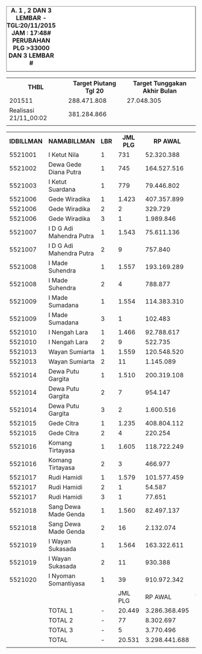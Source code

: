 <HTML>
<HEAD>
<META HTTP-EQUIV="Content-Type" CONTENT="text/html;charset=windows-1252">
<TITLE>MONITOR LEMBAR BILLMAN NOPEMBER 2015 - RAYON BANGLI</TITLE> 


</HEAD>
<BODY>
<TABLE BORDER=1 BGCOLOR=#ffffff CELLSPACING=0><FONT FACE="Segoe UI" COLOR=#000000><CAPTION><B>A. 1 , 2 DAN 3 LEMBAR  - TGL:20/11/2015 JAM : 17:48# PERUBAHAN PLG >33000 DAN 3 LEMBAR #</B></CAPTION></FONT>

<table><tbody><tr><th>THBL</th><th>Target Piutang Tgl 20</th><th>Target Tunggakan Akhir Bulan</th></tr><tr><td>201511</td><td>288.471.808</td><td>27.048.305</td></tr><tr><td>Realisasi 21/11_00:02</td><td>381.284.866</td><td> </td></tr><tr><td> </td><td> </td><td> </td></tr></tbody></table>

<table><tbody><tr><th>IDBILLMAN</th><th>NAMABILLMAN</th><th>LBR</th><th> JML PLG </th><th> RP AWAL </th><th>TGL AKHIR</th><th>LBR</th><th> AKHIR PLG </th><th> AKHIR RP </th><th> - </th><th>LNS PLG</th><th>LNS RP</th><th>% LBR</th><th>% RP</th><th> - </th><th>TGL</th><th>LBR</th><th> PLG </th><th> RP </th><th> - </th><th>LNS PLG</th><th>LNS RP</th><th>% LBR</th><th>% RP</th><th> - </th><th>TGL</th><th>LBR</th><th> PLG </th><th> RP </th><th> - </th><th>LNS PLG</th><th>LNS RP</th><th>% LBR</th><th>% RP</th><th> - </th><th>TGL</th><th>LBR</th><th> PLG </th><th> RP </th><th> - </th><th>LNS PLG</th><th>LNS RP</th><th>% LBR</th><th>% RP</th><th> - </th><th> TGL</th><th>L</th><th> PLG </th><th> RP </th><th>SEGEL</th><th>DTNG</th><th>% LBR</th><th>% RP</th></tr><tr><td>5521001</td><td>I Ketut Nila</td><td>1</td><td> 731 </td><td> 52.320.388 </td><td>21/11_00:02</td><td>1</td><td>144</td><td> 5.715.587 </td><td> - </td><td> 1 </td><td> 9.721 </td><td>-80,30%</td><td>-89,08%</td><td> - </td><td>20/11_17:48</td><td>1</td><td>145</td><td> 5.725.308 </td><td> - </td><td> 5 </td><td> 90.171 </td><td>-80,16%</td><td>-89,06%</td><td> - </td><td>20/11_13:50</td><td>1</td><td>150</td><td> 5.815.479 </td><td> - </td><td> 31 </td><td> 2.888.040 </td><td>-79,48%</td><td>-88,88%</td><td> - </td><td>20/11_06:45</td><td>1</td><td> 181 </td><td> 8.703.519 </td><td> - </td><td> 30 </td><td> 5.296.029 </td><td>-75,24%</td><td>-83,36%</td><td> - </td><td>19/11_19:20</td><td>1</td><td> 211 </td><td> 13.999.548 </td><td> </td><td> </td><td>-71,14%</td><td>-73,24%</td></tr><tr><td>5521002</td><td>Dewa Gede Diana Putra</td><td>1</td><td> 745 </td><td> 164.527.516 </td><td>21/11_00:02</td><td>1</td><td>261</td><td> 40.344.153 </td><td> - </td><td> 5 </td><td> 334.994 </td><td>-64,97%</td><td>-75,48%</td><td> - </td><td>20/11_17:48</td><td>1</td><td>266</td><td> 40.679.147 </td><td> - </td><td> 8 </td><td> 30.671.813 </td><td>-64,30%</td><td>-75,28%</td><td> - </td><td>20/11_13:50</td><td>1</td><td>274</td><td> 71.350.960 </td><td> - </td><td> 48 </td><td> 20.930.090 </td><td>-63,22%</td><td>-56,63%</td><td> - </td><td>20/11_06:45</td><td>1</td><td> 322 </td><td> 92.281.050 </td><td> - </td><td> 2 </td><td> 4.696.076 </td><td>-56,78%</td><td>-43,91%</td><td> - </td><td>19/11_19:20</td><td>1</td><td> 324 </td><td> 96.977.126 </td><td> </td><td> </td><td>-56,51%</td><td>-41,06%</td></tr><tr><td>5521003</td><td>I Ketut Suardana</td><td>1</td><td> 779 </td><td> 79.446.802 </td><td>21/11_00:02</td><td>1</td><td>96</td><td> 6.725.679 </td><td> - </td><td> - </td><td> - </td><td>-87,68%</td><td>-91,53%</td><td> - </td><td>20/11_17:48</td><td>1</td><td>96</td><td> 6.725.679 </td><td> - </td><td> 2 </td><td> 3.107.561 </td><td>-87,68%</td><td>-91,53%</td><td> - </td><td>20/11_13:50</td><td>1</td><td>98</td><td> 9.833.240 </td><td> - </td><td> 29 </td><td> 3.906.968 </td><td>-87,42%</td><td>-87,62%</td><td> - </td><td>20/11_06:45</td><td>1</td><td> 127 </td><td> 13.740.208 </td><td> - </td><td> - </td><td> - </td><td>-83,70%</td><td>-82,71%</td><td> - </td><td>19/11_19:20</td><td>1</td><td> 127 </td><td> 13.740.208 </td><td> </td><td> </td><td>-83,70%</td><td>-82,71%</td></tr><tr><td>5521006</td><td>Gede Wiradika</td><td>1</td><td> 1.423 </td><td> 407.357.899 </td><td>21/11_00:02</td><td>1</td><td>181</td><td> 40.432.140 </td><td> - </td><td> 36 </td><td> 3.441.503 </td><td>-87,28%</td><td>-90,07%</td><td> - </td><td>20/11_17:48</td><td>1</td><td>217</td><td> 43.873.643 </td><td> - </td><td> 11 </td><td> 3.186.929 </td><td>-84,75%</td><td>-89,23%</td><td> - </td><td>20/11_13:50</td><td>1</td><td>228</td><td> 47.060.572 </td><td> - </td><td> 146 </td><td> 78.331.826 </td><td>-83,98%</td><td>-88,45%</td><td> - </td><td>20/11_06:45</td><td>1</td><td> 374 </td><td> 125.392.398 </td><td> - </td><td> 13 </td><td> 1.149.367 </td><td>-73,72%</td><td>-69,22%</td><td> - </td><td>19/11_19:20</td><td>1</td><td> 387 </td><td> 126.541.765 </td><td> </td><td> </td><td>-72,80%</td><td>-68,94%</td></tr><tr><td>5521006</td><td>Gede Wiradika</td><td>2</td><td> 2 </td><td> 329.729 </td><td>21/11_00:02</td><td>2</td><td>2</td><td> 329.729 </td><td> - </td><td> - </td><td> - </td><td>0,00%</td><td>0,00%</td><td> - </td><td>20/11_17:48</td><td>2</td><td>2</td><td> 329.729 </td><td> - </td><td> - </td><td> - </td><td>0,00%</td><td>0,00%</td><td> - </td><td>20/11_13:50</td><td>2</td><td>2</td><td> 329.729 </td><td> - </td><td> - </td><td> - </td><td>0,00%</td><td>0,00%</td><td> - </td><td>20/11_06:45</td><td>2</td><td> 2 </td><td> 329.729 </td><td> - </td><td> - </td><td> - </td><td>0,00%</td><td>0,00%</td><td> - </td><td>19/11_19:20</td><td>2</td><td> 2 </td><td> 329.729 </td><td> </td><td> </td><td>0,00%</td><td>0,00%</td></tr><tr><td>5521006</td><td>Gede Wiradika</td><td>3</td><td> 1 </td><td> 1.989.846 </td><td>21/11_00:02</td><td>3</td><td>1</td><td> 1.989.846 </td><td> - </td><td> - </td><td> - </td><td>0,00%</td><td>0,00%</td><td> - </td><td>20/11_17:48</td><td>3</td><td>1</td><td> 1.989.846 </td><td> - </td><td> - </td><td> - </td><td>0,00%</td><td>0,00%</td><td> - </td><td>20/11_13:50</td><td>3</td><td>1</td><td> 1.989.846 </td><td> - </td><td> - </td><td> - </td><td>0,00%</td><td>0,00%</td><td> - </td><td>20/11_06:45</td><td>3</td><td> 1 </td><td> 1.989.846 </td><td> - </td><td> - </td><td> - </td><td>0,00%</td><td>0,00%</td><td> - </td><td>19/11_19:20</td><td>3</td><td> 1 </td><td> 1.989.846 </td><td> </td><td> </td><td>0,00%</td><td>0,00%</td></tr><tr><td>5521007</td><td>I D G Adi Mahendra Putra</td><td>1</td><td> 1.543 </td><td> 75.611.136 </td><td>21/11_00:02</td><td>1</td><td>359</td><td> 17.040.189 </td><td> - </td><td> 5 </td><td> 221.711 </td><td>-76,73%</td><td>-77,46%</td><td> - </td><td>20/11_17:48</td><td>1</td><td>364</td><td> 17.261.900 </td><td> - </td><td> 23 </td><td> 1.590.057 </td><td>-76,41%</td><td>-77,17%</td><td> - </td><td>20/11_13:50</td><td>1</td><td>387</td><td> 18.851.957 </td><td> - </td><td> 109 </td><td> 5.824.999 </td><td>-74,92%</td><td>-75,07%</td><td> - </td><td>20/11_06:45</td><td>1</td><td> 496 </td><td> 24.676.956 </td><td> - </td><td> 2 </td><td> 156.096 </td><td>-67,85%</td><td>-67,36%</td><td> - </td><td>19/11_19:20</td><td>1</td><td> 498 </td><td> 24.833.052 </td><td> </td><td> </td><td>-67,73%</td><td>-67,16%</td></tr><tr><td>5521007</td><td>I D G Adi Mahendra Putra</td><td>2</td><td> 9 </td><td> 757.840 </td><td>21/11_00:02</td><td>2</td><td>1</td><td> 46.260 </td><td> - </td><td> - </td><td> - </td><td>-88,89%</td><td>-93,90%</td><td> - </td><td>20/11_17:48</td><td>2</td><td>1</td><td> 46.260 </td><td> - </td><td> - </td><td> - </td><td>-88,89%</td><td>-93,90%</td><td> - </td><td>20/11_13:50</td><td>2</td><td>1</td><td> 46.260 </td><td> - </td><td> 2 </td><td> 123.741 </td><td>-88,89%</td><td>-93,90%</td><td> - </td><td>20/11_06:45</td><td>2</td><td> 3 </td><td> 170.001 </td><td> - </td><td> - </td><td> - </td><td>-66,67%</td><td>-77,57%</td><td> - </td><td>19/11_19:20</td><td>2</td><td> 3 </td><td> 170.001 </td><td> </td><td> </td><td>-66,67%</td><td>-77,57%</td></tr><tr><td>5521008</td><td>I Made Suhendra</td><td>1</td><td> 1.557 </td><td> 193.169.289 </td><td>21/11_00:02</td><td>1</td><td>180</td><td> 19.837.186 </td><td> - </td><td> 8 </td><td> 1.563.873 </td><td>-88,44%</td><td>-89,73%</td><td> - </td><td>20/11_17:48</td><td>1</td><td>188</td><td> 21.401.059 </td><td> - </td><td> 15 </td><td> 2.881.885 </td><td>-87,93%</td><td>-88,92%</td><td> - </td><td>20/11_13:50</td><td>1</td><td>203</td><td> 24.282.944 </td><td> - </td><td> 203 </td><td> 27.970.494 </td><td>-86,96%</td><td>-87,43%</td><td> - </td><td>20/11_06:45</td><td>1</td><td> 406 </td><td> 52.253.438 </td><td> - </td><td> 3 </td><td> 770.828 </td><td>-73,92%</td><td>-72,95%</td><td> - </td><td>19/11_19:20</td><td>1</td><td> 409 </td><td> 53.024.266 </td><td> </td><td> </td><td>-73,73%</td><td>-72,55%</td></tr><tr><td>5521008</td><td>I Made Suhendra</td><td>2</td><td> 4 </td><td> 788.877 </td><td>21/11_00:02</td><td>2</td><td>3</td><td> 660.929 </td><td> - </td><td> - </td><td> - </td><td>-25,00%</td><td>-16,22%</td><td> - </td><td>20/11_17:48</td><td>2</td><td>3</td><td> 660.929 </td><td> - </td><td> - </td><td> - </td><td>-25,00%</td><td>-16,22%</td><td> - </td><td>20/11_13:50</td><td>2</td><td>3</td><td> 660.929 </td><td> - </td><td> 1 </td><td> 127.948 </td><td>-25,00%</td><td>-16,22%</td><td> - </td><td>20/11_06:45</td><td>2</td><td> 4 </td><td> 788.877 </td><td> - </td><td> - </td><td> - </td><td>0,00%</td><td>0,00%</td><td> - </td><td>19/11_19:20</td><td>2</td><td> 4 </td><td> 788.877 </td><td> </td><td> </td><td>0,00%</td><td>0,00%</td></tr><tr><td>5521009</td><td>I Made Sumadana</td><td>1</td><td> 1.554 </td><td> 114.383.310 </td><td>21/11_00:02</td><td>1</td><td>279</td><td> 23.150.690 </td><td> - </td><td> 7 </td><td> 755.268 </td><td>-82,05%</td><td>-79,76%</td><td> - </td><td>20/11_17:48</td><td>1</td><td>286</td><td> 23.905.958 </td><td> - </td><td> 16 </td><td> 2.318.835 </td><td>-81,60%</td><td>-79,10%</td><td> - </td><td>20/11_13:50</td><td>1</td><td>302</td><td> 26.224.793 </td><td> - </td><td> 101 </td><td> 8.232.488 </td><td>-80,57%</td><td>-77,07%</td><td> - </td><td>20/11_06:45</td><td>1</td><td> 403 </td><td> 34.457.281 </td><td> - </td><td> 5 </td><td> 328.726 </td><td>-74,07%</td><td>-69,88%</td><td> - </td><td>19/11_19:20</td><td>1</td><td> 408 </td><td> 34.786.007 </td><td> </td><td> </td><td>-73,75%</td><td>-69,59%</td></tr><tr><td>5521009</td><td>I Made Sumadana</td><td>3</td><td> 1 </td><td> 102.483 </td><td>21/11_00:02</td><td>3</td><td>1</td><td> 102.483 </td><td> - </td><td> - </td><td> - </td><td>0,00%</td><td>0,00%</td><td> - </td><td>20/11_17:48</td><td>3</td><td>1</td><td> 102.483 </td><td> - </td><td> - </td><td> - </td><td>0,00%</td><td>0,00%</td><td> - </td><td>20/11_13:50</td><td>3</td><td>1</td><td> 102.483 </td><td> - </td><td> - </td><td> - </td><td>0,00%</td><td>0,00%</td><td> - </td><td>20/11_06:45</td><td>3</td><td> 1 </td><td> 102.483 </td><td> - </td><td> - </td><td> - </td><td>0,00%</td><td>0,00%</td><td> - </td><td>19/11_19:20</td><td>3</td><td> 1 </td><td> 102.483 </td><td> </td><td> </td><td>0,00%</td><td>0,00%</td></tr><tr><td>5521010</td><td>I Nengah Lara</td><td>1</td><td> 1.466 </td><td> 92.788.617 </td><td>21/11_00:02</td><td>1</td><td>156</td><td> 11.606.873 </td><td> - </td><td> 31 </td><td> 2.074.247 </td><td>-89,36%</td><td>-87,49%</td><td> - </td><td>20/11_17:48</td><td>1</td><td>187</td><td> 13.681.120 </td><td> - </td><td> 29 </td><td> 1.856.315 </td><td>-87,24%</td><td>-85,26%</td><td> - </td><td>20/11_13:50</td><td>1</td><td>216</td><td> 15.537.435 </td><td> - </td><td> 113 </td><td> 8.782.245 </td><td>-85,27%</td><td>-83,26%</td><td> - </td><td>20/11_06:45</td><td>1</td><td> 329 </td><td> 24.319.680 </td><td> - </td><td> 2 </td><td> 42.933 </td><td>-77,56%</td><td>-73,79%</td><td> - </td><td>19/11_19:20</td><td>1</td><td> 331 </td><td> 24.362.613 </td><td> </td><td> </td><td>-77,42%</td><td>-73,74%</td></tr><tr><td>5521010</td><td>I Nengah Lara</td><td>2</td><td> 9 </td><td> 522.735 </td><td>21/11_00:02</td><td>2</td><td>6</td><td> 326.474 </td><td> - </td><td> - </td><td> - </td><td>-33,33%</td><td>-37,55%</td><td> - </td><td>20/11_17:48</td><td>2</td><td>6</td><td> 326.474 </td><td> - </td><td> - </td><td> - </td><td>-33,33%</td><td>-37,55%</td><td> - </td><td>20/11_13:50</td><td>2</td><td>6</td><td> 326.474 </td><td> - </td><td> 1 </td><td> 25.255 </td><td>-33,33%</td><td>-37,55%</td><td> - </td><td>20/11_06:45</td><td>2</td><td> 7 </td><td> 351.729 </td><td> - </td><td> - </td><td> - </td><td>-22,22%</td><td>-32,71%</td><td> - </td><td>19/11_19:20</td><td>2</td><td> 7 </td><td> 351.729 </td><td> </td><td> </td><td>-22,22%</td><td>-32,71%</td></tr><tr><td>5521013</td><td>Wayan Sumiarta</td><td>1</td><td> 1.559 </td><td> 120.548.520 </td><td>21/11_00:02</td><td>1</td><td>385</td><td> 30.916.023 </td><td> - </td><td> 18 </td><td> 1.165.053 </td><td>-75,30%</td><td>-74,35%</td><td> - </td><td>20/11_17:48</td><td>1</td><td>403</td><td> 32.081.076 </td><td> - </td><td> 45 </td><td> 4.360.918 </td><td>-74,15%</td><td>-73,39%</td><td> - </td><td>20/11_13:50</td><td>1</td><td>448</td><td> 36.441.994 </td><td> - </td><td> 115 </td><td> 8.656.398 </td><td>-71,26%</td><td>-69,77%</td><td> - </td><td>20/11_06:45</td><td>1</td><td> 563 </td><td> 45.098.392 </td><td> - </td><td> 5 </td><td> 276.635 </td><td>-63,89%</td><td>-62,59%</td><td> - </td><td>19/11_19:20</td><td>1</td><td> 568 </td><td> 45.375.027 </td><td> </td><td> </td><td>-63,57%</td><td>-62,36%</td></tr><tr><td>5521013</td><td>Wayan Sumiarta</td><td>2</td><td> 11 </td><td> 1.145.089 </td><td>21/11_00:02</td><td>2</td><td>8</td><td> 802.466 </td><td> - </td><td> - </td><td> - </td><td>-27,27%</td><td>-29,92%</td><td> - </td><td>20/11_17:48</td><td>2</td><td>8</td><td> 802.466 </td><td> - </td><td> 1 </td><td> 127.353 </td><td>-27,27%</td><td>-29,92%</td><td> - </td><td>20/11_13:50</td><td>2</td><td>9</td><td> 929.819 </td><td> - </td><td> 1 </td><td> 85.602 </td><td>-18,18%</td><td>-18,80%</td><td> - </td><td>20/11_06:45</td><td>2</td><td> 10 </td><td> 1.015.421 </td><td> - </td><td> - </td><td> - </td><td>-9,09%</td><td>-11,32%</td><td> - </td><td>19/11_19:20</td><td>2</td><td> 10 </td><td> 1.015.421 </td><td> </td><td> </td><td>-9,09%</td><td>-11,32%</td></tr><tr><td>5521014</td><td>Dewa Putu Gargita</td><td>1</td><td> 1.510 </td><td> 200.319.108 </td><td>21/11_00:02</td><td>1</td><td>233</td><td> 30.521.941 </td><td> - </td><td> 36 </td><td> 2.674.498 </td><td>-84,57%</td><td>-84,76%</td><td> - </td><td>20/11_17:48</td><td>1</td><td>269</td><td> 33.196.439 </td><td> - </td><td> 63 </td><td> 5.802.980 </td><td>-82,19%</td><td>-83,43%</td><td> - </td><td>20/11_13:50</td><td>1</td><td>332</td><td> 38.999.419 </td><td> - </td><td> 107 </td><td> 19.432.343 </td><td>-78,01%</td><td>-80,53%</td><td> - </td><td>20/11_06:45</td><td>1</td><td> 439 </td><td> 58.431.762 </td><td> - </td><td> 1 </td><td> 71.566 </td><td>-70,93%</td><td>-70,83%</td><td> - </td><td>19/11_19:20</td><td>1</td><td> 440 </td><td> 58.503.328 </td><td> </td><td> </td><td>-70,86%</td><td>-70,79%</td></tr><tr><td>5521014</td><td>Dewa Putu Gargita</td><td>2</td><td> 7 </td><td> 954.147 </td><td>21/11_00:02</td><td>2</td><td>6</td><td> 754.453 </td><td> - </td><td> - </td><td> - </td><td>-14,29%</td><td>-20,93%</td><td> - </td><td>20/11_17:48</td><td>2</td><td>6</td><td> 754.453 </td><td> - </td><td> - </td><td> - </td><td>-14,29%</td><td>-20,93%</td><td> - </td><td>20/11_13:50</td><td>2</td><td>6</td><td> 754.453 </td><td> - </td><td> 1 </td><td> 199.694 </td><td>-14,29%</td><td>-20,93%</td><td> - </td><td>20/11_06:45</td><td>2</td><td> 7 </td><td> 954.147 </td><td> - </td><td> - </td><td> - </td><td>0,00%</td><td>0,00%</td><td> - </td><td>19/11_19:20</td><td>2</td><td> 7 </td><td> 954.147 </td><td> </td><td> </td><td>0,00%</td><td>0,00%</td></tr><tr><td>5521014</td><td>Dewa Putu Gargita</td><td>3</td><td> 2 </td><td> 1.600.516 </td><td>21/11_00:02</td><td>3</td><td>1</td><td> 31.707 </td><td> - </td><td> - </td><td> - </td><td>-50,00%</td><td>-98,02%</td><td> - </td><td>20/11_17:48</td><td>3</td><td>1</td><td> 31.707 </td><td> - </td><td> - </td><td> 75.891 </td><td>-50,00%</td><td>-98,02%</td><td> - </td><td>20/11_13:50</td><td>3</td><td>1</td><td> 107.598 </td><td> - </td><td> 1 </td><td> 1.492.918 </td><td>-50,00%</td><td>-93,28%</td><td> - </td><td>20/11_06:45</td><td>3</td><td> 2 </td><td> 1.600.516 </td><td> - </td><td> - </td><td> - </td><td>0,00%</td><td>0,00%</td><td> - </td><td>19/11_19:20</td><td>3</td><td> 2 </td><td> 1.600.516 </td><td> </td><td> </td><td>0,00%</td><td>0,00%</td></tr><tr><td>5521015</td><td>Gede Citra</td><td>1</td><td> 1.235 </td><td> 408.804.112 </td><td>21/11_00:02</td><td>1</td><td>170</td><td> 17.402.595 </td><td> - </td><td> 2 </td><td> 6.340.271 </td><td>-86,23%</td><td>-95,74%</td><td> - </td><td>20/11_17:48</td><td>1</td><td>172</td><td> 23.742.866 </td><td> - </td><td> 25 </td><td> 7.342.797 </td><td>-86,07%</td><td>-94,19%</td><td> - </td><td>20/11_13:50</td><td>1</td><td>197</td><td> 31.085.663 </td><td> - </td><td> 110 </td><td> 75.980.131 </td><td>-84,05%</td><td>-92,40%</td><td> - </td><td>20/11_06:45</td><td>1</td><td> 307 </td><td> 107.065.794 </td><td> - </td><td> 1 </td><td> 878.776 </td><td>-75,14%</td><td>-73,81%</td><td> - </td><td>19/11_19:20</td><td>1</td><td> 308 </td><td> 107.944.570 </td><td> </td><td> </td><td>-75,06%</td><td>-73,60%</td></tr><tr><td>5521015</td><td>Gede Citra</td><td>2</td><td> 4 </td><td> 220.254 </td><td>21/11_00:02</td><td>2</td><td>3</td><td> 102.158 </td><td> - </td><td> - </td><td> - </td><td>-25,00%</td><td>-53,62%</td><td> - </td><td>20/11_17:48</td><td>2</td><td>3</td><td> 102.158 </td><td> - </td><td> - </td><td> - </td><td>-25,00%</td><td>-53,62%</td><td> - </td><td>20/11_13:50</td><td>2</td><td>3</td><td> 102.158 </td><td> - </td><td> - </td><td> - </td><td>-25,00%</td><td>-53,62%</td><td> - </td><td>20/11_06:45</td><td>2</td><td> 3 </td><td> 102.158 </td><td> - </td><td> - </td><td> - </td><td>-25,00%</td><td>-53,62%</td><td> - </td><td>19/11_19:20</td><td>2</td><td> 3 </td><td> 102.158 </td><td> </td><td>2</td><td>-25,00%</td><td>-53,62%</td></tr><tr><td>5521016</td><td>Komang Tirtayasa</td><td>1</td><td> 1.605 </td><td> 118.722.249 </td><td>21/11_00:02</td><td>1</td><td>356</td><td> 27.380.877 </td><td> - </td><td> 10 </td><td> 508.366 </td><td>-77,82%</td><td>-76,94%</td><td> - </td><td>20/11_17:48</td><td>1</td><td>366</td><td> 27.889.243 </td><td> - </td><td> 17 </td><td> 1.518.598 </td><td>-77,20%</td><td>-76,51%</td><td> - </td><td>20/11_13:50</td><td>1</td><td>383</td><td> 29.407.841 </td><td> - </td><td> 206 </td><td> 15.331.583 </td><td>-76,14%</td><td>-75,23%</td><td> - </td><td>20/11_06:45</td><td>1</td><td> 589 </td><td> 44.739.424 </td><td> - </td><td> 3 </td><td> 270.034 </td><td>-63,30%</td><td>-62,32%</td><td> - </td><td>19/11_19:20</td><td>1</td><td> 592 </td><td> 45.009.458 </td><td> </td><td> </td><td>-63,12%</td><td>-62,09%</td></tr><tr><td>5521016</td><td>Komang Tirtayasa</td><td>2</td><td> 3 </td><td> 466.977 </td><td>21/11_00:02</td><td>2</td><td>1</td><td> 61.308 </td><td> - </td><td> - </td><td> - </td><td>-66,67%</td><td>-86,87%</td><td> - </td><td>20/11_17:48</td><td>2</td><td>1</td><td> 61.308 </td><td> - </td><td> - </td><td> - </td><td>-66,67%</td><td>-86,87%</td><td> - </td><td>20/11_13:50</td><td>2</td><td>1</td><td> 61.308 </td><td> - </td><td> 1 </td><td> 131.301 </td><td>-66,67%</td><td>-86,87%</td><td> - </td><td>20/11_06:45</td><td>2</td><td> 2 </td><td> 192.609 </td><td> - </td><td> - </td><td> - </td><td>-33,33%</td><td>-58,75%</td><td> - </td><td>19/11_19:20</td><td>2</td><td> 2 </td><td> 192.609 </td><td> </td><td> </td><td>-33,33%</td><td>-58,75%</td></tr><tr><td>5521017</td><td>Rudi Hamidi</td><td>1</td><td> 1.579 </td><td> 101.577.459 </td><td>21/11_00:02</td><td>1</td><td>133</td><td> 9.698.138 </td><td> - </td><td> 3 </td><td> 60.233 </td><td>-91,58%</td><td>-90,45%</td><td> - </td><td>20/11_17:48</td><td>1</td><td>136</td><td> 9.758.371 </td><td> - </td><td> 14 </td><td> 908.655 </td><td>-91,39%</td><td>-90,39%</td><td> - </td><td>20/11_13:50</td><td>1</td><td>150</td><td> 10.667.026 </td><td> - </td><td> 142 </td><td> 13.789.637 </td><td>-90,50%</td><td>-89,50%</td><td> - </td><td>20/11_06:45</td><td>1</td><td> 292 </td><td> 24.456.663 </td><td> - </td><td> 2 </td><td> 52.338 </td><td>-81,51%</td><td>-75,92%</td><td> - </td><td>19/11_19:20</td><td>1</td><td> 294 </td><td> 24.509.001 </td><td> </td><td> </td><td>-81,38%</td><td>-75,87%</td></tr><tr><td>5521017</td><td>Rudi Hamidi</td><td>2</td><td> 1 </td><td> 54.587 </td><td>21/11_00:02</td><td>2</td><td>1</td><td> 54.587 </td><td> - </td><td> - </td><td> - </td><td>0,00%</td><td>0,00%</td><td> - </td><td>20/11_17:48</td><td>2</td><td>1</td><td> 54.587 </td><td> - </td><td> - </td><td> - </td><td>0,00%</td><td>0,00%</td><td> - </td><td>20/11_13:50</td><td>2</td><td>1</td><td> 54.587 </td><td> - </td><td> - </td><td> - </td><td>0,00%</td><td>0,00%</td><td> - </td><td>20/11_06:45</td><td>2</td><td> 1 </td><td> 54.587 </td><td> - </td><td> - </td><td> - </td><td>0,00%</td><td>0,00%</td><td> - </td><td>19/11_19:20</td><td>2</td><td> 1 </td><td> 54.587 </td><td> </td><td> </td><td>0,00%</td><td>0,00%</td></tr><tr><td>5521017</td><td>Rudi Hamidi</td><td>3</td><td> 1 </td><td> 77.651 </td><td>21/11_00:02</td><td>3</td><td>1</td><td> 31.335 </td><td> - </td><td> - </td><td> - </td><td>0,00%</td><td>-59,65%</td><td> - </td><td>20/11_17:48</td><td>3</td><td>1</td><td> 31.335 </td><td> - </td><td> - </td><td> 46.316 </td><td>0,00%</td><td>-59,65%</td><td> - </td><td>20/11_13:50</td><td>3</td><td>1</td><td> 77.651 </td><td> - </td><td> - </td><td> - </td><td>0,00%</td><td>0,00%</td><td> - </td><td>20/11_06:45</td><td>3</td><td> 1 </td><td> 77.651 </td><td> - </td><td> - </td><td> - </td><td>0,00%</td><td>0,00%</td><td> - </td><td>19/11_19:20</td><td>3</td><td> 1 </td><td> 77.651 </td><td> </td><td> </td><td>0,00%</td><td>0,00%</td></tr><tr><td>5521018</td><td>Sang Dewa Made Genda</td><td>1</td><td> 1.560 </td><td> 82.497.137 </td><td>21/11_00:02</td><td>1</td><td>319</td><td> 17.443.217 </td><td> - </td><td> 18 </td><td> 4.270.000 </td><td>-79,55%</td><td>-78,86%</td><td> - </td><td>20/11_17:48</td><td>1</td><td>337</td><td> 21.713.217 </td><td> - </td><td> 149 </td><td> 6.385.398 </td><td>-78,40%</td><td>-73,68%</td><td> - </td><td>20/11_13:50</td><td>1</td><td>486</td><td> 28.098.615 </td><td> - </td><td> 85 </td><td> 5.480.555 </td><td>-68,85%</td><td>-65,94%</td><td> - </td><td>20/11_06:45</td><td>1</td><td> 571 </td><td> 33.579.170 </td><td> - </td><td> 2 </td><td> 60.110 </td><td>-63,40%</td><td>-59,30%</td><td> - </td><td>19/11_19:20</td><td>1</td><td> 573 </td><td> 33.639.280 </td><td> </td><td> </td><td>-63,27%</td><td>-59,22%</td></tr><tr><td>5521018</td><td>Sang Dewa Made Genda</td><td>2</td><td> 16 </td><td> 2.132.074 </td><td>21/11_00:02</td><td>2</td><td>11</td><td> 1.545.814 </td><td> - </td><td> - </td><td> - </td><td>-31,25%</td><td>-27,50%</td><td> - </td><td>20/11_17:48</td><td>2</td><td>11</td><td> 1.545.814 </td><td> - </td><td> 2 </td><td> 372.008 </td><td>-31,25%</td><td>-27,50%</td><td> - </td><td>20/11_13:50</td><td>2</td><td>13</td><td> 1.917.822 </td><td> - </td><td> 3 </td><td> 214.252 </td><td>-18,75%</td><td>-10,05%</td><td> - </td><td>20/11_06:45</td><td>2</td><td> 16 </td><td> 2.132.074 </td><td> - </td><td> - </td><td> - </td><td>0,00%</td><td>0,00%</td><td> - </td><td>19/11_19:20</td><td>2</td><td> 16 </td><td> 2.132.074 </td><td> </td><td> </td><td>0,00%</td><td>0,00%</td></tr><tr><td>5521019</td><td>I Wayan Sukasada</td><td>1</td><td> 1.564 </td><td> 163.322.611 </td><td>21/11_00:02</td><td>1</td><td>234</td><td> 23.585.414 </td><td> - </td><td> 28 </td><td> 4.317.853 </td><td>-85,04%</td><td>-85,56%</td><td> - </td><td>20/11_17:48</td><td>1</td><td>262</td><td> 27.903.267 </td><td> - </td><td> 35 </td><td> 5.550.117 </td><td>-83,25%</td><td>-82,92%</td><td> - </td><td>20/11_13:50</td><td>1</td><td>297</td><td> 33.453.384 </td><td> - </td><td> 207 </td><td> 17.432.698 </td><td>-81,01%</td><td>-79,52%</td><td> - </td><td>20/11_06:45</td><td>1</td><td> 504 </td><td> 50.886.082 </td><td> - </td><td> 4 </td><td> 328.566 </td><td>-67,77%</td><td>-68,84%</td><td> - </td><td>19/11_19:20</td><td>1</td><td> 508 </td><td> 51.214.648 </td><td> </td><td> </td><td>-67,52%</td><td>-68,64%</td></tr><tr><td>5521019</td><td>I Wayan Sukasada</td><td>2</td><td> 11 </td><td> 930.388 </td><td>21/11_00:02</td><td>2</td><td>6</td><td> 533.566 </td><td> - </td><td> - </td><td> - </td><td>-45,45%</td><td>-42,65%</td><td> - </td><td>20/11_17:48</td><td>2</td><td>6</td><td> 533.566 </td><td> - </td><td> - </td><td> - </td><td>-45,45%</td><td>-42,65%</td><td> - </td><td>20/11_13:50</td><td>2</td><td>6</td><td> 533.566 </td><td> - </td><td> 2 </td><td> 87.360 </td><td>-45,45%</td><td>-42,65%</td><td> - </td><td>20/11_06:45</td><td>2</td><td> 8 </td><td> 620.926 </td><td> - </td><td> - </td><td> - </td><td>-27,27%</td><td>-33,26%</td><td> - </td><td>19/11_19:20</td><td>2</td><td> 8 </td><td> 620.926 </td><td> </td><td> </td><td>-27,27%</td><td>-33,26%</td></tr><tr><td>5521020</td><td>I Nyoman Somantiyasa</td><td>1</td><td> 39 </td><td> 910.972.342 </td><td>21/11_00:02</td><td>1</td><td>2</td><td> 52.111.049 </td><td> - </td><td> 1 </td><td> 4.210.872 </td><td>-94,87%</td><td>-94,28%</td><td> - </td><td>20/11_17:48</td><td>1</td><td>3</td><td> 56.321.921 </td><td> - </td><td> 2 </td><td> 13.358.586 </td><td>-92,31%</td><td>-93,82%</td><td> - </td><td>20/11_13:50</td><td>1</td><td>5</td><td> 69.680.507 </td><td> - </td><td> 2 </td><td> 26.065.278 </td><td>-87,18%</td><td>-92,35%</td><td> - </td><td>20/11_06:45</td><td>1</td><td> 7 </td><td> 95.745.785 </td><td> - </td><td> 1 </td><td> 22.824.997 </td><td>-82,05%</td><td>-89,49%</td><td> - </td><td>19/11_19:20</td><td>1</td><td> 8 </td><td> 118.570.782 </td><td> </td><td> </td><td>-79,49%</td><td>-86,98%</td></tr><tr><td> </td><td> </td><td> </td><td> JML PLG </td><td> RP AWAL </td><td>TGL AKHIR</td><td>-</td><td> SISA PLG </td><td> SISA RP </td><td> </td><td>LNS PLG</td><td>LNS RP</td><td>% LBR</td><td>% RP</td><td> </td><td>TGL</td><td>LBR</td><td> PLG </td><td> RP </td><td> </td><td>LNS PLG</td><td>LNS RP</td><td>% LBR</td><td>% RP</td><td> </td><td>TGL</td><td>-</td><td> PLG </td><td> RP </td><td> </td><td>LNS PLG</td><td>LNS RP</td><td>% LBR</td><td>% RP</td><td> </td><td>TGL</td><td>L</td><td> PLG </td><td> RP </td><td> </td><td>LNS PLG</td><td>LNS RP</td><td>% LBR</td><td>% RP</td><td> </td><td> TGL</td><td>L</td><td> PLG </td><td> RP </td><td>SEGEL</td><td>DTNG</td><td>% LBR</td><td>% RP</td></tr><tr><td> </td><td> TOTAL 1 </td><td> - </td><td> 20.449 </td><td> 3.286.368.495 </td><td>21/11_00:02</td><td>1</td><td> 3.488 </td><td> 373.911.751 </td><td> </td><td> 209 </td><td> 31.948.463 </td><td>-82,94%</td><td>-88,62%</td><td> </td><td>20/11_17:48</td><td>1</td><td> 3.697 </td><td> 405.860.214 </td><td> </td><td> 459 </td><td> 90.931.615 </td><td>-81,92%</td><td>-87,65%</td><td> </td><td>20/11_13:50</td><td>1</td><td> 4.156 </td><td> 496.791.829 </td><td> </td><td> 1.754 </td><td> 339.035.773 </td><td>-79,68%</td><td>-84,88%</td><td> </td><td>20/11_06:45</td><td>1</td><td> 5.910 </td><td> 835.827.602 </td><td> </td><td> 76 </td><td> 37.203.077 </td><td>-71,10%</td><td>-74,57%</td><td> </td><td>19/11_19:20</td><td>1</td><td> 5.986 </td><td> 873.030.679 </td><td> - </td><td> - </td><td>-70,73%</td><td>-73,43%</td></tr><tr><td> </td><td> TOTAL 2 </td><td> - </td><td> 77 </td><td> 8.302.697 </td><td>21/11_00:02</td><td>2</td><td> 48 </td><td> 5.217.744 </td><td> </td><td> - </td><td> - </td><td>-37,66%</td><td>-37,16%</td><td> </td><td>20/11_17:48</td><td>2</td><td> 48 </td><td> 5.217.744 </td><td> </td><td> 3 </td><td> 499.361 </td><td>-37,66%</td><td>-37,16%</td><td> </td><td>20/11_13:50</td><td>2</td><td> 51 </td><td> 5.717.105 </td><td> </td><td> 12 </td><td> 995.153 </td><td>-33,77%</td><td>-31,14%</td><td> </td><td>20/11_06:45</td><td>2</td><td> 63 </td><td> 6.712.258 </td><td> </td><td> - </td><td> - </td><td>-18,18%</td><td>-19,16%</td><td> </td><td>19/11_19:20</td><td>2</td><td> 63 </td><td> 6.712.258 </td><td> - </td><td> 2 </td><td>-18,18%</td><td>-19,16%</td></tr><tr><td> </td><td> TOTAL 3 </td><td> - </td><td> 5 </td><td> 3.770.496 </td><td>21/11_00:02</td><td>3</td><td> 4 </td><td> 2.155.371 </td><td> </td><td> - </td><td> - </td><td>-20,00%</td><td>-42,84%</td><td> </td><td>20/11_17:48</td><td>3</td><td> 4 </td><td> 2.155.371 </td><td> </td><td> - </td><td> 122.207 </td><td>-20,00%</td><td>-42,84%</td><td> </td><td>20/11_13:50</td><td>3</td><td> 4 </td><td> 2.277.578 </td><td> </td><td> 1 </td><td> 1.492.918 </td><td>-20,00%</td><td>-39,59%</td><td> </td><td>20/11_06:45</td><td>3</td><td> 5 </td><td> 3.770.496 </td><td> </td><td> - </td><td> - </td><td>0,00%</td><td>0,00%</td><td> </td><td>19/11_19:20</td><td>3</td><td> 5 </td><td> 3.770.496 </td><td> - </td><td> - </td><td>0,00%</td><td>0,00%</td></tr><tr><td> </td><td> TOTAL </td><td> - </td><td> 20.531 </td><td> 3.298.441.688 </td><td>21/11_00:02</td><td> - </td><td> 3.540 </td><td> 381.284.866 </td><td> - </td><td> 209 </td><td> 31.948.463 </td><td>-82,76%</td><td>-88,44%</td><td> </td><td>20/11_17:48</td><td> - </td><td> 3.749 </td><td> 413.233.329 </td><td> - </td><td> 462 </td><td> 91.553.183 </td><td>-81,74%</td><td>-87,47%</td><td> </td><td>20/11_13:50</td><td> - </td><td> 4.211 </td><td> 504.786.512 </td><td> - </td><td> 1.767 </td><td> 341.523.844 </td><td>-79,49%</td><td>-84,70%</td><td> </td><td>20/11_06:45</td><td> - </td><td> 5.978 </td><td> 846.310.356 </td><td> - </td><td> 76 </td><td> 37.203.077 </td><td>-70,88%</td><td>-74,34%</td><td> </td><td>19/11_19:20</td><td> </td><td> 6.054 </td><td> 883.513.433 </td><td> - </td><td> 2 </td><td>-70,51%</td><td>-73,21%</td></tr><tr><td> </td><td> </td><td> </td><td> </td><td> </td><td> </td><td> </td><td> </td><td> </td><td> </td><td> </td><td> </td><td> </td><td> </td><td> </td><td> </td><td> </td><td> </td><td> </td><td> </td><td> </td><td> </td><td> </td><td> </td><td> </td><td> </td><td> </td><td> </td><td> </td><td> </td><td> </td><td> </td><td> </td><td> </td><td> </td><td> </td><td> </td><td> </td><td> </td><td> </td><td> </td><td> </td><td> </td><td> </td><td> </td><td> </td><td> </td><td> </td><td> </td><td> </td><td> </td><td> </td><td> </td></tr></tbody></table>

<TFOOT></TFOOT>
</TABLE>
</BODY>
</HTML> 

